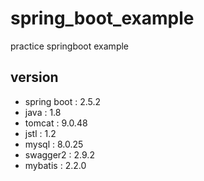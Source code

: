 # spring_boot_example
practice springboot example

## version
- spring boot : 2.5.2
- java : 1.8
- tomcat : 9.0.48
- jstl : 1.2
- mysql : 8.0.25
- swagger2 : 2.9.2
- mybatis : 2.2.0